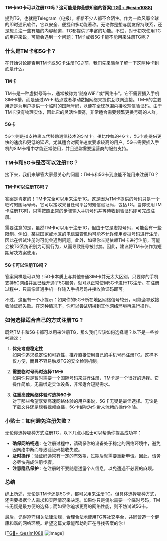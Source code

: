 **TM卡5G卡可以注册TG吗？这可能是你最想知道的答案[[TG💪+ @esim1088](https://t.me/s/esim1088)]**

提到TG，也就是Telegram（电报），相信不少人都不会陌生。作为一款风靡全球的即时通讯软件，它以安全、便捷和多功能著称。无论你是想与朋友保持联系，还是想关注一些有趣的内容频道，TG都提供了丰富的功能。不过，对于初次使用TG的用户来说，可能会遇到一个问题：TM卡或者5G卡能不能用来注册TG呢？

### 什么是TM卡和5G卡？

在开始讨论能否用TM卡或5G卡注册TG之前，我们先来简单了解一下这两种卡到底是什么。

#### TM卡

TM卡是一种虚拟号码卡，通常被称为“随身WiFi”或“网络卡”。它不需要插入手机SIM卡槽，而是通过Wi-Fi热点或者移动数据网络来提供互联网连接。TM卡的主要用途是为用户提供一个临时的国际号码，以便在全球范围内接收短信验证码。由于TM卡没有物理实体，因此它的灵活性很高，非常适合需要频繁更换号码的人群。

#### 5G卡

5G卡则是指支持第五代移动通信技术的SIM卡。相比传统的4G卡，5G卡能提供更快的速度和更低的延迟，尤其适合对网络速度要求较高的用户。5G卡需要插入手机的SIM卡槽中才能正常使用，并且通常需要运营商的服务支持。

### TM卡和5G卡是否可以注册TG？

接下来，我们来解答大家最关心的问题：TM卡和5G卡到底能不能用来注册TG？

#### TM卡可以注册TG吗？

答案是肯定的！TM卡完全可以用来注册TG。这是因为TM卡提供的号码只是一个临时的国际号码，它可以接收来自任何平台的短信验证码，包括TG。当你使用TM卡注册TG时，只需按照正常的步骤输入手机号码并等待收到验证码即可完成注册。

需要注意的是，虽然TM卡可以用于注册TG，但由于它是虚拟号码，可能会有一些限制。例如，某些国家或地区的电信监管机构可能不允许使用虚拟号码进行注册，因此在尝试注册时可能会遇到问题。此外，如果你长期依赖TM卡进行注册，可能会被TG系统识别为可疑行为，从而导致账号被封禁。因此，建议将TM卡仅作为短期解决方案使用。

#### 5G卡可以注册TG吗？

答案同样是可以的！5G卡本质上与其他普通SIM卡并无太大区别，只要你的手机支持5G网络并且已经开通了5G服务，就可以正常使用5G卡进行TG注册。在注册过程中，只需像普通手机一样输入手机号码并接收验证码即可。

不过，这里有一个小提示：如果你的5G卡所在地区网络信号较弱，可能会导致接收验证码失败。在这种情况下，你可以尝试切换到其他网络环境再进行操作。

### 如何选择适合自己的方式注册TG？

既然TM卡和5G卡都可以用来注册TG，那么我们应该如何选择呢？以下是一些参考建议：

1. **优先考虑稳定性**  
   如果你追求稳定性和可靠性，推荐直接使用自己的手机号码注册TG。这样不仅方便，而且不容易触发TG的安全检测机制。

2. **需要临时号码时选择TM卡**  
   如果你只是暂时需要一个国际号码来进行注册，TM卡是一个很好的选择。它操作简单，无需绑定实体设备，非常适合短期需求。

3. **注重高速网络体验时选择5G卡**  
   对于那些希望享受高速网络体验的用户来说，5G卡无疑是最佳选择。无论是下载文件还是观看视频直播，5G卡都能为你带来流畅的操作体验。

### 小贴士：如何避免注册失败？

无论你选择哪种方式注册TG，以下几点小贴士可以帮助你提高成功率：

- **确保网络畅通**：在注册过程中，请确保你的设备处于稳定的网络环境中，避免因网络中断而导致验证码接收失败。
- **及时操作**：验证码通常有一定的有效期，过期后就需要重新申请。因此，请务必尽快完成注册步骤。
- **注意隐私保护**：在注册时不要随意透露个人信息，以免遭遇不必要的麻烦。

### 总结

综上所述，无论是TM卡还是5G卡，都可以用来注册TG。但具体选择哪种方式，还需要根据个人需求和实际情况来决定。如果你只是偶尔需要一个临时号码，TM卡无疑是最方便的选择；而如果你追求更高的网络性能，则不妨试试5G卡。

最后，记得遵守相关法律法规，合理合法地使用TG等社交平台，共同营造一个健康和谐的网络环境。希望这篇文章能帮助到正在寻找答案的你！

[[TG💪+ @esim1088](https://t.me/s/esim1088) ![Image](https://i.postimg.cc/4NQfJmqS/Snipaste-2025-05-13-00-14-12.png)]